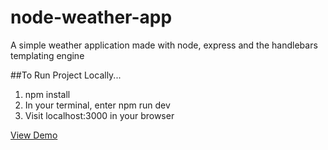 # node-weather-app

A simple weather application made with node, express and the handlebars templating engine

##To Run Project Locally...

1. npm install
2. In your terminal, enter npm run dev
3. Visit localhost:3000 in your browser

[View Demo](https://roberts-node-weather-app.herokuapp.com/)
